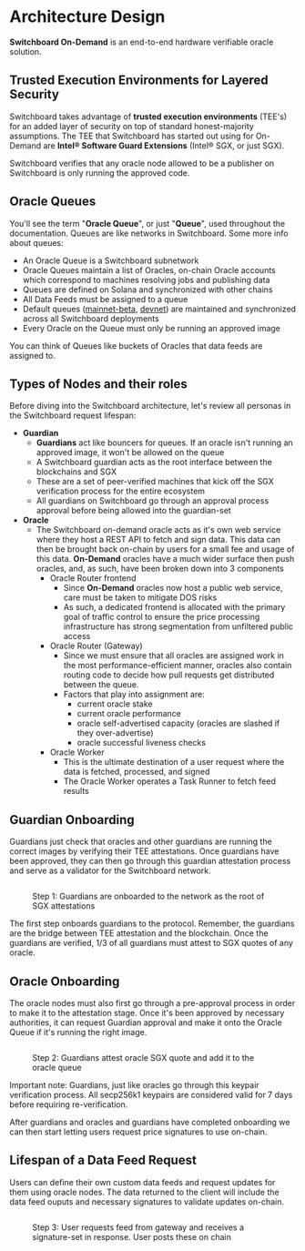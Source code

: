 # Architecture Design

**Switchboard On-Demand** is an end-to-end hardware verifiable oracle solution.

## Trusted Execution Environments for Layered Security

Switchboard takes advantage of **trusted execution environments** (TEE's) for an added layer of security on top of standard honest-majority assumptions. The TEE that Switchboard has started out using for On-Demand are **Intel® Software Guard Extensions** (Intel® SGX, or just SGX).

Switchboard verifies that any oracle node allowed to be a publisher on Switchboard is only running the approved code.

## Oracle Queues

You'll see the term "**Oracle Queue**", or just "**Queue**",  used throughout the documentation. Queues are like networks in Switchboard. Some more info about queues:

* An Oracle Queue is a Switchboard subnetwork
* Oracle Queues maintain a list of Oracles, on-chain Oracle accounts which correspond to machines resolving jobs and publishing data
* Queues are defined on Solana and synchronized with other chains
* All Data Feeds must be assigned to a queue
* Default queues ([mainnet-beta](https://solana.fm/address/A43DyUGA7s8eXPxqEjJY6EBu1KKbNgfxF8h17VAHn13w), [devnet](https://solana.fm/address/FfD96yeXs4cxZshoPPSKhSPgVQxLAJUT3gefgh84m1Di)) are maintained and synchronized across all Switchboard deployments
* Every Oracle on the Queue must only be running an approved image

You can think of Queues like buckets of Oracles that data feeds are assigned to.&#x20;

## Types of Nodes and their roles

Before diving into the Switchboard architecture, let's review all personas in the Switchboard request lifespan:

* **Guardian**
  * **Guardians** act like bouncers for queues. If an oracle isn't running an approved image, it won't be allowed on the queue
  * A Switchboard guardian acts as the root interface between the blockchains and SGX
  * These are a set of peer-verified machines that kick off the SGX verification process for the entire ecosystem
  * All guardians on Switchboard go through an approval process approval before being allowed into the guardian-set
* **Oracle**
  * The Switchboard on-demand oracle acts as it's own web service where they host a REST API to fetch and sign data. This data can then be brought back on-chain by users for a small fee and usage of this data. **On-Demand** oracles have a much wider surface then push oracles, and, as such, have been broken down into 3 components
    * Oracle Router frontend
      * Since **On-Demand** oracles now host a public web service, care must be taken to mitigate DOS risks
      * As such, a dedicated frontend is allocated with the primary goal of traffic control to ensure the price processing infrastructure has strong segmentation from unfiltered public access
    * Oracle Router (Gateway)
      * Since we must ensure that all oracles are assigned work in the most performance-efficient manner, oracles also contain routing code to decide how pull requests get distributed between the queue.
      * Factors that play into assignment are:
        * current oracle stake
        * current oracle performance
        * oracle self-advertised capacity (oracles are slashed if they over-advertise)
        * oracle successful liveness checks
    * Oracle Worker
      * This is the ultimate destination of a user request where the data is fetched, processed, and signed
      * The Oracle Worker operates a Task Runner to fetch feed results

## Guardian Onboarding

Guardians just check that oracles and other guardians are running the correct images by verifying their TEE attestations. Once guardians have been approved, they can then go through this guardian attestation process and serve as a validator for the Switchboard network.

<figure><img src="../../.gitbook/assets/Screenshot 2024-03-25 at 1.33.26 PM.png" alt=""><figcaption><p>Step 1: Guardians are onboarded to the network as the root of SGX attestations</p></figcaption></figure>

The first step onboards guardians to the protocol.  Remember, the guardians are the bridge between TEE attestation and the blockchain.  Once the guardians are verified, 1/3 of all guardians must attest to SGX quotes of any oracle.

## Oracle Onboarding

The oracle nodes must also first go through a pre-approval process in order to make it to the attestation stage. Once it's been approved by necessary authorities, it can request Guardian approval and make it onto the Oracle Queue if it's running the right image.&#x20;

<figure><img src="../../.gitbook/assets/Screenshot 2024-03-15 at 4.37.05 PM.png" alt=""><figcaption><p>Step 2: Guardians attest oracle SGX quote and add it to the oracle queue</p></figcaption></figure>

Important note: Guardians, just like oracles go through this keypair verification process.  All secp256k1 keypairs are considered valid for 7 days before requiring re-verification.

After guardians and oracles and guardians have completed onboarding we can then start letting users request price signatures to use on-chain.

## Lifespan of a Data Feed Request

Users can define their own custom data feeds and request updates for them using oracle nodes. The data returned to the client will include the data feed ouputs and necessary signatures to validate updates on-chain.&#x20;

<figure><img src="../../.gitbook/assets/Screenshot 2024-03-16 at 7.48.38 AM.png" alt=""><figcaption><p>Step 3: User requests feed from gateway and receives a signature-set in response. User posts these on chain</p></figcaption></figure>



